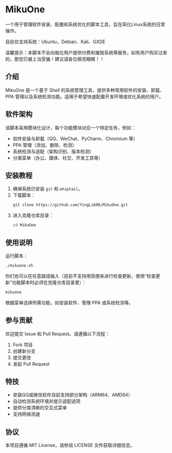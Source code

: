 # MikuOne

一个用于管理软件安装、配置和系统优化的脚本工具，旨在简化Linux系统的日常操作。

目前仅支持系统：Ubuntu，Debian、Kali、GXDE

温馨提示：本脚本不会向每位用户提供付费和摧毁系统等服务，如有用户购买过来的，那您已被上当受骗！建议请各位擦亮眼睛！！

## 介绍

MikuOne 是一个基于 Shell 的系统管理工具，提供多种常用软件的安装、卸载、PPA 管理以及系统检测功能。适用于希望快速配置开发环境或优化系统的用户。

## 软件架构

该脚本采用模块化设计，每个功能模块对应一个特定任务，例如：

- 软件安装与卸载（QQ、WeChat、PyCharm、Chromium 等）
- PPA 管理（添加、删除、检测）
- 系统检测与适配（架构识别、版本检测）
- 分类菜单（办公、媒体、社交、开发工具等）

## 安装教程

1. 确保系统已安装 `git` 和 `whiptail`。
2. 下载脚本：
   ```bash
   git clone https://github.com/YingLi606/MikuOne.git
   ```
3. 进入克隆仓库目录：
   ```bash
   cd MikuOne
   ```

## 使用说明

运行脚本：
```bash
./mikuone.sh
```

你们也可以在任意路径输入（目前不支持用简便来进行检查更新，使用“检查更新”功能脚本时必须在克隆仓库目录里）：
```bash
mikuone
```

根据菜单选择所需功能，如安装软件、管理 PPA 或系统检测等。

## 参与贡献

欢迎提交 Issue 和 Pull Request。请遵循以下流程：

1. Fork 项目
2. 创建新分支
3. 提交更改
4. 发起 Pull Request

## 特技

- 安装QQ或微信软件目前支持部分架构（ARM64、AMD64）
- 自动检测系统环境并提示适配选项
- 提供分类清晰的交互式菜单
- 支持网络测速

## 协议

本项目遵循 MIT License，请参阅 LICENSE 文件获取详细信息。